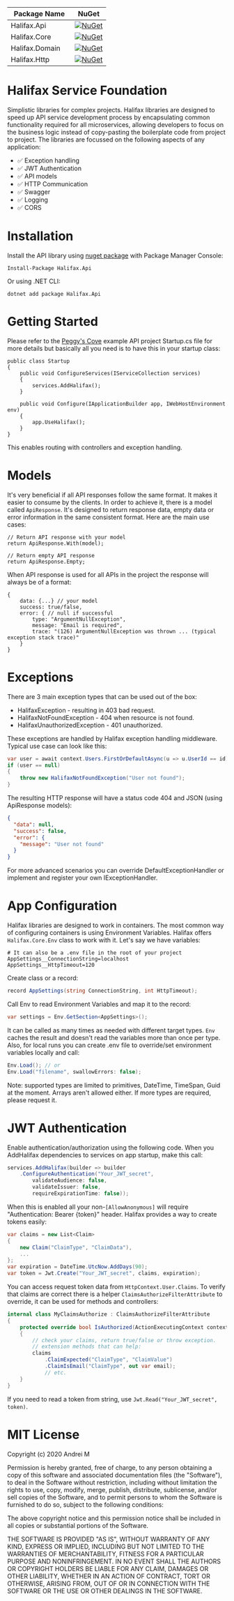 | Package Name | NuGet |
|-|-|
| Halifax.Api &nbsp;&nbsp;&nbsp; | [![NuGet](https://img.shields.io/nuget/v/Halifax.Api.svg)](https://www.nuget.org/packages/Halifax.Api/)  |
| Halifax.Core &nbsp;&nbsp;&nbsp; | [![NuGet](https://img.shields.io/nuget/v/Halifax.Core.svg)](https://www.nuget.org/packages/Halifax.Core/) |
| Halifax.Domain &nbsp;&nbsp;&nbsp; | [![NuGet](https://img.shields.io/nuget/v/Halifax.Domain.svg)](https://www.nuget.org/packages/Halifax.Domain/) |
| Halifax.Http &nbsp;&nbsp;&nbsp; | [![NuGet](https://img.shields.io/nuget/v/Halifax.Http.svg)](https://www.nuget.org/packages/Halifax.Http/) |

# Halifax Service Foundation
Simplistic libraries for complex projects. Halifax libraries are designed to speed up API service development process by encapsulating common functionality required for all microservices, allowing developers to focus on the business logic instead of copy-pasting the boilerplate code from project to project. The libraries are focussed on the following aspects of any application:
- ✅ Exception handling
- ✅ JWT Authentication
- ✅ API models
- ✅ HTTP Communication
- ✅ Swagger
- ✅ Logging
- ✅ CORS

# Installation
Install the API library using [nuget package](https://www.nuget.org/packages/Halifax.Api) with Package Manager Console:

```
Install-Package Halifax.Api
```

Or using .NET CLI:

```
dotnet add package Halifax.Api
```

# Getting Started

Please refer to the [Peggy's Cove](https://github.com/andrei-m-code/halifax/blob/main/PeggysCove.Api/Startup.cs) example API project Startup.cs file for more details but basically all you need is to have this in your startup class:

    public class Startup
    {
        public void ConfigureServices(IServiceCollection services)
        {
            services.AddHalifax();
        }

        public void Configure(IApplicationBuilder app, IWebHostEnvironment env)
        {
            app.UseHalifax();
        }
    }

This enables routing with controllers and exception handling.

# Models

It's very beneficial if all API responses follow the same format. It makes it easier to consume by the clients. In order to achieve it, there is a model called `ApiResponse`. It's designed to return response data, empty data or error information in the same consistent format. Here are the main use cases:

    // Return API response with your model
    return ApiResponse.With(model);
    
    // Return empty API response
    return ApiResponse.Empty;

When API response is used for all APIs in the project the response will always be of a format:

    {
        data: {...} // your model
        success: true/false,
        error: { // null if successful
            type: "ArgumentNullException",
            message: "Email is required",
            trace: "(126) ArgumentNullException was thrown ... (typical exception stack trace)"
        }
    }

# Exceptions

There are 3 main exception types that can be used out of the box:
- HalifaxException - resulting in 403 bad request. 
- HalifaxNotFoundException - 404 when resource is not found.
- HalifaxUnauthorizedException - 401 unauthorized.

These exceptions are handled by Halifax exception handling middleware. Typical use case can look like this:

```csharp
var user = await context.Users.FirstOrDefaultAsync(u => u.UserId == id);
if (user == null)
{
    throw new HalifaxNotFoundException("User not found");
}
```
The resulting HTTP response will have a status code 404 and JSON (using ApiResponse models):

```json
{
  "data": null,
  "success": false,
  "error": {
    "message": "User not found"
  }
}
```

For more advanced scenarios you can override DefaultExceptionHandler or implement and register your own IExceptionHandler.

# App Configuration

Halifax libraries are designed to work in containers. The most common way of configuring containers is using Environment Variables. Halifax offers `Halifax.Core.Env` class to work with it. Let's say we have variables:

```dotenv
# It can also be a .env file in the root of your project
AppSettings__ConnectionString=localhost
AppSettings__HttpTimeout=120
```
Create class or a record:
```csharp
record AppSettings(string ConnectionString, int HttpTimeout);
```
Call Env to read Environment Variables and map it to the record:

```csharp
var settings = Env.GetSection<AppSettings>();
```
It can be called as many times as needed with different target types. `Env` caches the result and doesn't read the variables more than once per type. Also, for local runs you can create .env file to override/set environment variables locally and call:
```csharp
Env.Load(); // or
Env.Load("filename", swallowErrors: false);
```
Note: supported types are limited to primitives, DateTime, TimeSpan, Guid at the moment. Arrays aren't allowed either. If more types are required, please request it. 

# JWT Authentication

Enable authentication/authorization using the following code. When you AddHalifax dependencies to services on app startup, make this call:

```csharp
services.AddHalifax(builder => builder
    .ConfigureAuthentication("Your_JWT_secret",
        validateAudience: false,
        validateIssuer: false,
        requireExpirationTime: false));
```
When this is enabled all your non-`[AllowAnonymous]` will require "Authentication: Bearer {token}" header. Halifax provides a way to create tokens easily:

```csharp
var claims = new List<Claim> 
{
    new Claim("ClaimType", "ClaimData"),
    ...
};
var expiration = DateTime.UtcNow.AddDays(90);
var token = Jwt.Create("Your_JWT_secret", claims, expiration);
```
You can access request token data from `HttpContext.User.Claims`. To verify that claims are correct there is a helper `ClaimsAuthorizeFilterAttribute` to override, it can be used for methods and controllers:

```csharp
internal class MyClaimsAuthorize : ClaimsAuthorizeFilterAttribute
{
    protected override bool IsAuthorized(ActionExecutingContext context, List<Claim> claims)
    {
        // check your claims, return true/false or throw exception.
        // extension methods that can help:
        claims
            .ClaimExpected("ClaimType", "ClaimValue")
            .ClaimIsEmail("ClaimType", out var email);
            // etc.
    }
}
```
If you need to read a token from string, use `Jwt.Read("Your_JWT_secret", token)`.

# MIT License

Copyright (c) 2020 Andrei M

Permission is hereby granted, free of charge, to any person obtaining a copy of this software and associated documentation files (the "Software"), to deal in the Software without restriction, including without limitation the rights to use, copy, modify, merge, publish, distribute, sublicense, and/or sell copies of the Software, and to permit persons to whom the Software is furnished to do so, subject to the following conditions:

The above copyright notice and this permission notice shall be included in all copies or substantial portions of the Software.

THE SOFTWARE IS PROVIDED "AS IS", WITHOUT WARRANTY OF ANY KIND, EXPRESS OR IMPLIED, INCLUDING BUT NOT LIMITED TO THE WARRANTIES OF MERCHANTABILITY, FITNESS FOR A PARTICULAR PURPOSE AND NONINFRINGEMENT. IN NO EVENT SHALL THE AUTHORS OR COPYRIGHT HOLDERS BE LIABLE FOR ANY CLAIM, DAMAGES OR OTHER LIABILITY, WHETHER IN AN ACTION OF CONTRACT, TORT OR OTHERWISE, ARISING FROM, OUT OF OR IN CONNECTION WITH THE SOFTWARE OR THE USE OR OTHER DEALINGS IN THE SOFTWARE.

